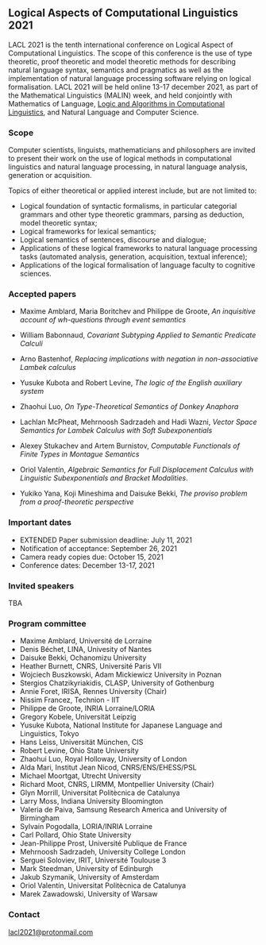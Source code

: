 ## Logical Aspects of Computational Linguistics 2021

LACL 2021 is the tenth international conference on Logical Aspect of Computational Linguistics. The scope of this conference is the use of type theoretic, proof theoretic and model theoretic methods for describing natural language syntax, semantics and pragmatics as well as the implementation of natural language processing software relying on logical formalisation. LACL 2021 will be held online 13-17 december 2021, as part of the Mathematical Linguistics (MALIN) week, and held conjointly with Mathematics of Language, [Logic and Algorithms in Computational Linguistics](https://staff.math.su.se/rloukanova/LACompLing2021-web/), and Natural Language and Computer Science.

### Scope

Computer scientists, linguists, mathematicians and philosophers are invited to present their work on the use of logical methods in computational linguistics and natural language processing, in natural language analysis, generation or acquisition.

Topics of either theoretical or applied interest include, but are not limited to:

- Logical foundation of syntactic formalisms, in particular categorial grammars and other type theoretic grammars, parsing as deduction, model theoretic syntax;
- Logical frameworks for lexical semantics;
- Logical semantics of sentences, discourse and dialogue;
- Applications of these logical frameworks to natural language processing tasks (automated analysis, generation, acquisition, textual inference);
- Applications of the logical formalisation of language faculty to cognitive sciences.

### Accepted papers

- Maxime Amblard, Maria Boritchev and Philippe de Groote, _An inquisitive account of wh-questions through event semantics_

- William Babonnaud, _Covariant Subtyping Applied to Semantic Predicate Calculi_

- Arno Bastenhof, _Replacing implications with negation in non-associative Lambek calculus_

- Yusuke Kubota and Robert Levine, _The logic of the English auxiliary system_

- Zhaohui Luo, _On Type-Theoretical Semantics of Donkey Anaphora_

- Lachlan McPheat, Mehrnoosh Sadrzadeh and Hadi Wazni, _Vector Space Semantics for Lambek Calculus with Soft Subexponentials_

- Alexey Stukachev and Artem Burnistov, _Computable Functionals of Finite Types in Montague Semantics_

- Oriol Valentín, _Algebraic Semantics for Full Displacement Calculus with Linguistic Subexponentials and Bracket Modalities_.

- Yukiko Yana, Koji Mineshima and Daisuke Bekki, _The proviso problem from a proof-theoretic perspective_

### Important dates

- EXTENDED Paper submission deadline: July 11, 2021 
- Notification of acceptance: September 26, 2021
- Camera ready copies due: October 15, 2021
- Conference dates: December 13-17, 2021

### Invited speakers

TBA

### Program committee

- Maxime Amblard, Universit&eacute; de Lorraine
- Denis B&eacute;chet, LINA, Univesity of Nantes
- Daisuke Bekki, Ochanomizu University
- Heather	Burnett, CNRS, Universit&eacute; Paris VII
- Wojciech Buszkowski, Adam Mickiewicz University in Poznan
- Stergios Chatzikyriakidis, CLASP, University of Gothenburg
- Annie Foret, IRISA, Rennes University (Chair)
- Nissim Francez, Technion - IIT
- Philippe de Groote, INRIA Lorraine/LORIA
- Gregory	Kobele, Universit&auml;t Leipzig
- Yusuke Kubota, National Institute for Japanese Language and Linguistics, Tokyo
- Hans Leiss, Universit&auml;t M&uuml;nchen, CIS
- Robert Levine, Ohio State University
- Zhaohui	Luo, Royal Holloway, University of London
- Alda	Mari, Institut Jean Nicod, CNRS/ENS/EHESS/PSL
- Michael	Moortgat, Utrecht University
- Richard Moot, CNRS, LIRMM, Montpellier University (Chair)
- Glyn Morrill, Universitat Polit&egrave;cnica de Catalunya
- Larry	Moss, Indiana University Bloomington
- Valeria de Paiva, Samsung Research America and University of Birmingham
- Sylvain	Pogodalla, LORIA/INRIA Lorraine
- Carl Pollard, Ohio State University
- Jean-Philippe	Prost, Universit&eacute; Publique de France
- Mehrnoosh	Sadrzadeh, University College London
- Serguei	Soloviev, IRIT, Universit&eacute; Toulouse 3
- Mark Steedman, University of Edinburgh
- Jakub	Szymanik, University of Amsterdam
- Oriol Valent&iacute;n, Universitat Polit&egrave;cnica de Catalunya
- Marek	Zawadowski, University of Warsaw

### Contact

lacl2021@protonmail.com
